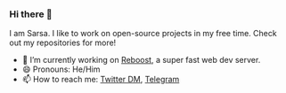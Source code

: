 ### Hi there 👋
I am Sarsa. I like to work on open-source projects in my free time. Check out my repositories for more!

- 🔭 I’m currently working on [Reboost](https://github.com/sarsamurmu/reboost), a super fast web dev server.
- 😄 Pronouns: He/Him
- 📫 How to reach me: [Twitter DM](https://twitter.com/messages/compose?recipient_id=1072434646523240449),
[Telegram](https://t.me/sarsamurmu)
